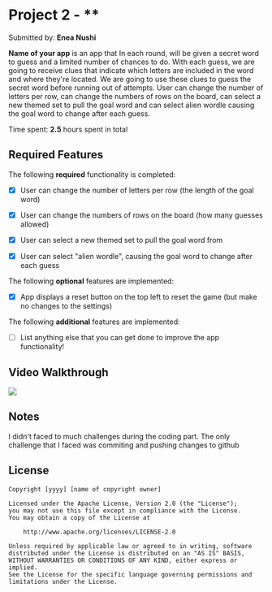 # Project 2 - **

Submitted by: **Enea Nushi**

**Name of your app** is an app that In each round, will be given a secret word to guess and a limited number of chances to do. With each guess, we are going to receive clues that indicate which letters are included in the word and where they're located. We are going to use these clues to guess the secret word before running out of attempts. User can change the number of letters per row, can change the numbers of rows on the board, can select a new themed set to pull the goal word and can select alien wordle causing the goal word to change after each guess. 


Time spent: **2.5** hours spent in total

## Required Features

The following **required** functionality is completed:

- [x] User can change the number of letters per row (the length of the goal word)
- [x] User can change the numbers of rows on the board (how many guesses allowed)
- [x] User can select a new themed set to pull the goal word from
- [x] User can select "alien wordle", causing the goal word to change after each guess


The following **optional** features are implemented:

- [x] App displays a reset button on the top left to reset the game (but make no changes to the settings)

The following **additional** features are implemented:

- [ ] List anything else that you can get done to improve the app functionality!

## Video Walkthrough


<div>
    <a href="https://www.loom.com/share/d9f0b4fd18f74064984f24cb733ed39e">
    </a>
    <a href="https://www.loom.com/share/d9f0b4fd18f74064984f24cb733ed39e">
      <img style="max-width:300px;" src="https://cdn.loom.com/sessions/thumbnails/d9f0b4fd18f74064984f24cb733ed39e-with-play.gif">
    </a>
  </div>

## Notes

I didn't faced to much challenges during the coding part. The only challenge that I faced was commiting and pushing changes to github


## License

    Copyright [yyyy] [name of copyright owner]

    Licensed under the Apache License, Version 2.0 (the "License");
    you may not use this file except in compliance with the License.
    You may obtain a copy of the License at

        http://www.apache.org/licenses/LICENSE-2.0

    Unless required by applicable law or agreed to in writing, software
    distributed under the License is distributed on an "AS IS" BASIS,
    WITHOUT WARRANTIES OR CONDITIONS OF ANY KIND, either express or implied.
    See the License for the specific language governing permissions and
    limitations under the License.
